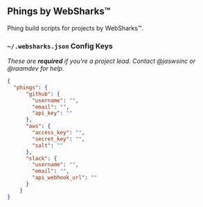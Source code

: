 ## Phings by WebSharks™

Phing build scripts for projects by WebSharks™.

### `~/.websharks.json` Config Keys

_These are **required** if you're a project lead. Contact @jaswsinc or @raamdev for help._

```json
{
  "phings": {
      "github": {
        "username": "",
        "email": "",
        "api_key": ""
      },
      "aws": {
        "access_key": "",
        "secret_key": "",
        "salt": ""
      },
      "slack": {
        "username": "",
        "email": "",
        "api_webhook_url": ""
      }
    }
}
```
